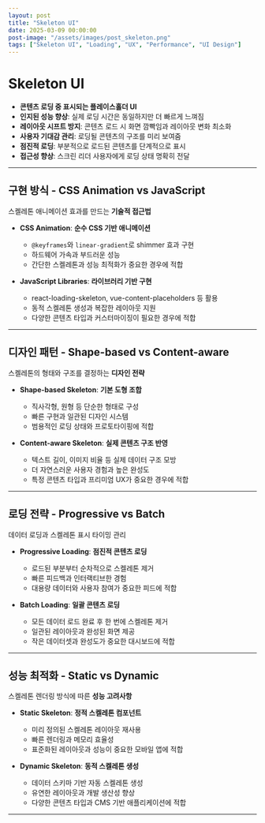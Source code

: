 ```yaml
---
layout: post
title: "Skeleton UI"
date: 2025-03-09 00:00:00
post-image: "/assets/images/post_skeleton.png"
tags: ["Skeleton UI", "Loading", "UX", "Performance", "UI Design"]
---
```


# Skeleton UI

- **콘텐츠 로딩 중 표시되는 플레이스홀더 UI**
- **인지된 성능 향상**: 실제 로딩 시간은 동일하지만 더 빠르게 느껴짐
- **레이아웃 시프트 방지**: 콘텐츠 로드 시 화면 깜빡임과 레이아웃 변화 최소화
- **사용자 기대감 관리**: 로딩될 콘텐츠의 구조를 미리 보여줌
- **점진적 로딩**: 부분적으로 로드된 콘텐츠를 단계적으로 표시
- **접근성 향상**: 스크린 리더 사용자에게 로딩 상태 명확히 전달

---

## 구현 방식 - CSS Animation vs JavaScript

스켈레톤 애니메이션 효과를 만드는 **기술적 접근법**

- **CSS Animation**: **순수 CSS 기반 애니메이션**

  - `@keyframes`와 `linear-gradient`로 shimmer 효과 구현
  - 하드웨어 가속과 부드러운 성능
  - 간단한 스켈레톤과 성능 최적화가 중요한 경우에 적합

- **JavaScript Libraries**: **라이브러리 기반 구현**
  - react-loading-skeleton, vue-content-placeholders 등 활용
  - 동적 스켈레톤 생성과 복잡한 레이아웃 지원
  - 다양한 콘텐츠 타입과 커스터마이징이 필요한 경우에 적합

---

## 디자인 패턴 - Shape-based vs Content-aware

스켈레톤의 형태와 구조를 결정하는 **디자인 전략**

- **Shape-based Skeleton**: **기본 도형 조합**

  - 직사각형, 원형 등 단순한 형태로 구성
  - 빠른 구현과 일관된 디자인 시스템
  - 범용적인 로딩 상태와 프로토타이핑에 적합

- **Content-aware Skeleton**: **실제 콘텐츠 구조 반영**
  - 텍스트 길이, 이미지 비율 등 실제 데이터 구조 모방
  - 더 자연스러운 사용자 경험과 높은 완성도
  - 특정 콘텐츠 타입과 프리미엄 UX가 중요한 경우에 적합

---

## 로딩 전략 - Progressive vs Batch

데이터 로딩과 스켈레톤 표시 타이밍 관리

- **Progressive Loading**: **점진적 콘텐츠 로딩**

  - 로드된 부분부터 순차적으로 스켈레톤 제거
  - 빠른 피드백과 인터랙티브한 경험
  - 대용량 데이터와 사용자 참여가 중요한 피드에 적합

- **Batch Loading**: **일괄 콘텐츠 로딩**
  - 모든 데이터 로드 완료 후 한 번에 스켈레톤 제거
  - 일관된 레이아웃과 완성된 화면 제공
  - 작은 데이터셋과 완성도가 중요한 대시보드에 적합

---

## 성능 최적화 - Static vs Dynamic

스켈레톤 렌더링 방식에 따른 **성능 고려사항**

- **Static Skeleton**: **정적 스켈레톤 컴포넌트**

  - 미리 정의된 스켈레톤 레이아웃 재사용
  - 빠른 렌더링과 메모리 효율성
  - 표준화된 레이아웃과 성능이 중요한 모바일 앱에 적합

- **Dynamic Skeleton**: **동적 스켈레톤 생성**
  - 데이터 스키마 기반 자동 스켈레톤 생성
  - 유연한 레이아웃과 개발 생산성 향상
  - 다양한 콘텐츠 타입과 CMS 기반 애플리케이션에 적합

---

